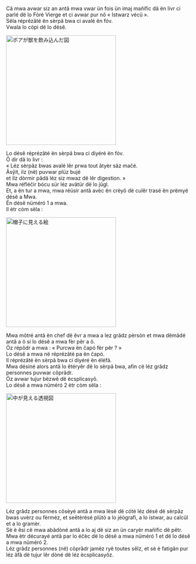Cã mwa avwar siz an antã mwa vwar ün fois ün imaj mañific dã ën livr ci parlé dë lo Fòrè Vierge et ci avwar pur nõ « Istwarz vécü ».  
Sëla réprézãté ën sèrpã bwa ci avalé ën fóv.  
Vwala lo còpi dë lo désẽ.  

<!--
![ボアが獣を飲み込んだ図]({{ site.baseurl }}/assets/images/boa_open.png)
-->
<img src="{{ site.baseurl }}/assets/images/boa_open.png" alt="ボアが獣を飲み込んだ図" width="300">

Lo désẽ réprézãté ën sèrpã bwa ci diyéré ën fóv.  
Õ dir dã lo livr :  
« Léz sèrpãz bwas avalé lêr prwa tout ãtyèr sãz maĉé.  
Ãsŷit, ilz (në) puvwar plüz bujé  
et ilz dòrmir pãdã léz siz mwaz dë lêr digestion. »  
Mwa réfléĉir bócu sür léz avãtür dë lo jũgl.  
Et, a ën tur a mwa, mwa réüsir antã avèc ën crèyõ dë culêr trasé ën prëmyé désẽ a Mwa.  
Ën désẽ nüméró 1 a mwa.  
Il ètr còm sëla :  

<!--
![帽子に見える絵]({{ site.baseurl }}/assets/images/boa_hat.png)
-->
<img src="{{ site.baseurl }}/assets/images/boa_hat.png" alt="帽子に見える絵" width="300">

Mwa mõtré antã ën chef dë êvr a mwa a lez grãdz pèrsòn et mwa dëmãdé antã a ö si lo désẽ a mwa fèr pêr a ö.  
Öz répõdr a mwa : « Purcwa ën ĉapó fèr pêr ? »  
Lo désẽ a mwa në réprézãté pa ën ĉapó.  
Il réprézãté ën sèrpã bwa ci diyéré ën éléfã.  
Mwa désiné alors antã lo ẽtéryêr dë lo sèrpã bwa, afin cë léz grãdz personnes puvwar cõprãdr.  
Öz avwar tujur bëzwẽ dë ècsplicasyõ.  
Lo désẽ a mwa nüméró 2 ètr còm sëla :  

<!--
![中が見える透視図]({{ site.baseurl }}/assets/images/boa_inside.png)
-->
<img src="{{ site.baseurl }}/assets/images/boa_inside.png" alt="中が見える透視図" width="300">

Léz grãdz personnes cõsèyé antã a mwa lèsé dë cóté léz désẽ dë sèrpãz bwas uvèrz ou fèrméz, et seẽtèrésé plütò a lo jéògrafi, a lo istwar, au calcül et a lo gramèr.  
Sè è ẽsi cë mwa abãdòné antã a lo aj dë siz an ün caryèr mañific dë pẽtr.  
Mwa ètr décurayé antã par lo éĉèc dë lo désẽ a mwa nüméró 1 et dë lo désẽ a mwa nüméró 2.  
Léz grãdz personnes (në) cõprãdr jamèz ryẽ toutes sêlz, et sè è fatigãn pur léz ãfã dë tujur lêr dòné dë léz ècsplicasyõz.
